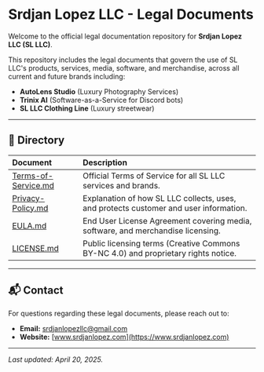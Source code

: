 # Srdjan Lopez LLC - Legal Documents

Welcome to the official legal documentation repository for **Srdjan Lopez LLC (SL LLC)**.

This repository includes the legal documents that govern the use of SL LLC's products, services, media, software, and merchandise, across all current and future brands including:

- **AutoLens Studio** (Luxury Photography Services)
- **Trinix AI** (Software-as-a-Service for Discord bots)
- **SL LLC Clothing Line** (Luxury streetwear)

---

## 📄 Directory

| Document | Description |
|:---------|:------------|
| [Terms-of-Service.md](Terms-of-Service.md) | Official Terms of Service for all SL LLC services and brands. |
| [Privacy-Policy.md](Privacy-Policy.md) | Explanation of how SL LLC collects, uses, and protects customer and user information. |
| [EULA.md](EULA.md) | End User License Agreement covering media, software, and merchandise licensing. |
| [LICENSE.md](LICENSE.md) | Public licensing terms (Creative Commons BY-NC 4.0) and proprietary rights notice. |

---

## 📬 Contact

For questions regarding these legal documents, please reach out to:

- **Email:** [srdjanlopezllc@gmail.com](mailto:srdjanlopezllc@gmail.com)
- **Website:** [www.srdjanlopez.com](https://www.srdjanlopez.com)

---

_Last updated: April 20, 2025._
